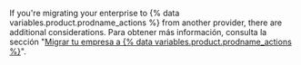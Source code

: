 If you're migrating your enterprise to {% data variables.product.prodname_actions %} from another provider, there are additional considerations. Para obtener más información, consulta la sección "[Migrar tu empresa a {% data variables.product.prodname_actions %}](/admin/github-actions/getting-started-with-github-actions-for-your-enterprise/migrating-your-enterprise-to-github-actions)".
